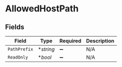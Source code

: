 # AllowedHostPath


## Fields

| Field              | Type               | Required           | Description        |
| ------------------ | ------------------ | ------------------ | ------------------ |
| `PathPrefix`       | **string*          | :heavy_minus_sign: | N/A                |
| `ReadOnly`         | **bool*            | :heavy_minus_sign: | N/A                |